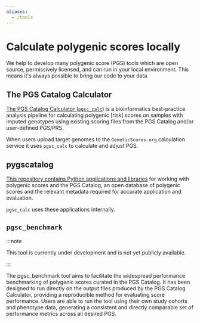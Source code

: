```yaml
---
aliases:
  - /tools
---
```


# Calculate polygenic scores locally

We help to develop many polygenic score (PGS) tools which are open source, permissively licensed, and can run in your local environment. This means it's always possible to bring our code to your data.

## The PGS Catalog Calculator

[The PGS Catalog Calculator (`pgsc_calc`)](https://github.com/PGScatalog/pgsc_calc) is a bioinformatics best-practice analysis pipeline for calculating polygenic [risk] scores on samples with imputed genotypes using existing scoring files from the PGS Catalog and/or user-defined PGS/PRS.

When users upload target genomes to the `GeneticScores.org` calculation service it uses `pgsc_calc` to calculate and adjust PGS.

## pygscatalog

[This repository contains Python applications and libraries](https://github.com/PGScatalog/pygscatalog) for working with polygenic scores and the PGS Catalog, an open database of polygenic scores and the relevant metadata required for accurate application and evaluation.

`pgsc_calc` uses these applications internally.

## `pgsc_benchmark`

:::note

This tool is currently under development and is not yet publicly available.

:::

The pgsc_benchmark tool aims to facilitate the widespread performance benchmarking of polygenic scores curated in the PGS Catalog. It has been designed to run directly on the output files produced by the PGS Catalog Calculator, providing a reproducible method for evaluating score performance. Users are able to run the tool using their own study cohorts and phenotype data, generating a consistent and directly comparable set of performance metrics across all desired PGS.